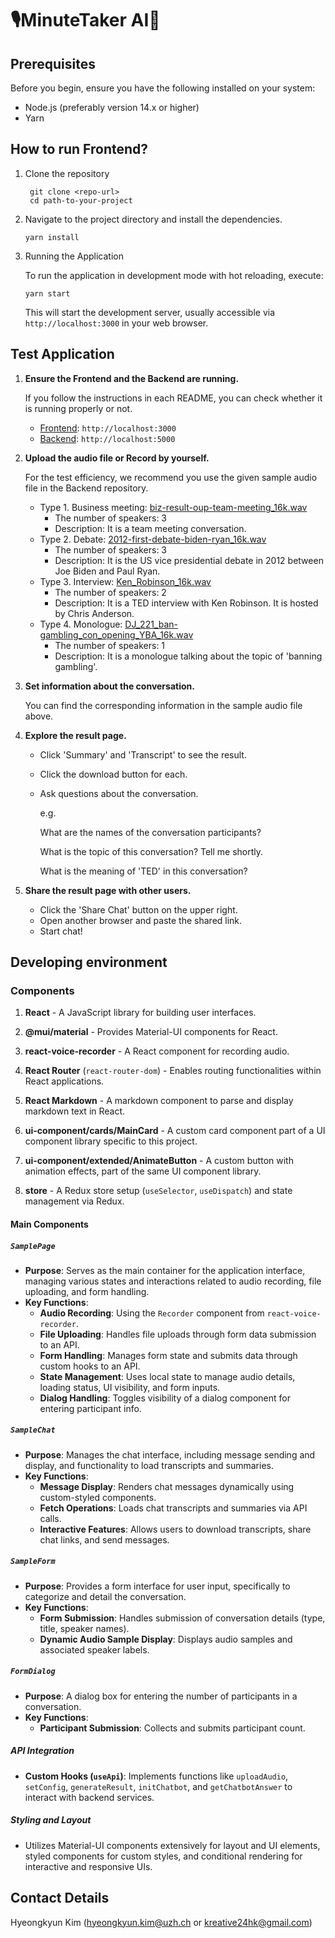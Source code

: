 # 🎙️MinuteTaker AI🚀

## Prerequisites

Before you begin, ensure you have the following installed on your system:
- Node.js (preferably version 14.x or higher)
- Yarn

## How to run Frontend?

1. Clone the repository

   ```
    git clone <repo-url>
    cd path-to-your-project
   ```

2. Navigate to the project directory and install the dependencies.
    ```
    yarn install
    ```

3. Running the Application

    To run the application in development mode with hot reloading, execute:
    ```
    yarn start
    ```

    This will start the development server, usually accessible via `http://localhost:3000` in your web browser.

## Test Application

1. **Ensure the Frontend and the Backend are running.**

    If you follow the instructions in each README, you can check whether it is running properly or not.

    - [Frontend](https://github.com/google-ai-hackathon-2024/frontend?tab=readme-ov-file#how-to-run-frontend): `http://localhost:3000`
    - [Backend](https://github.com/google-ai-hackathon-2024/backend#how-to-run-backend): `http://localhost:5000`

2. **Upload the audio file or Record by yourself.** 

    For the test efficiency, we recommend you use the given sample audio file in the Backend repository.

    - Type 1. Business meeting: [biz-result-oup-team-meeting_16k.wav](https://github.com/google-ai-hackathon-2024/backend/blob/main/dataset/biz-meeting/biz-result-oup-team-meeting_16k.wav)
        - The number of speakers: 3
        - Description: It is a team meeting conversation.
    - Type 2. Debate: [2012-first-debate-biden-ryan_16k.wav](https://github.com/google-ai-hackathon-2024/backend/blob/main/dataset/debating/2012-first-debate-biden-ryan_16k.wav)
        - The number of speakers: 3
        - Description: It is the US vice presidential debate in 2012 between Joe Biden and Paul Ryan.
    - Type 3. Interview: [Ken_Robinson_16k.wav](https://github.com/google-ai-hackathon-2024/backend/blob/main/dataset/interview/Ken_Robinson_16k.wav)
        - The number of speakers: 2
        - Description: It is a TED interview with Ken Robinson. It is hosted by Chris Anderson.
    - Type 4. Monologue: [DJ_221_ban-gambling_con_opening_YBA_16k.wav](https://github.com/google-ai-hackathon-2024/backend/blob/main/dataset/monologue/DJ_221_ban-gambling_con_opening_YBA_16k.wav)
        - The number of speakers: 1
        - Description: It is a monologue talking about the topic of 'banning gambling'.

3. **Set information about the conversation.**

    You can find the corresponding information in the sample audio file above.

4. **Explore the result page.**

    - Click 'Summary' and 'Transcript' to see the result.
    - Click the download button for each.
    - Ask questions about the conversation.

        e.g.
        
        What are the names of the conversation participants?

        What is the topic of this conversation? Tell me shortly.

        What is the meaning of 'TED' in this conversation?

5. **Share the result page with other users.**

    - Click the 'Share Chat' button on the upper right.
    - Open another browser and paste the shared link.
    - Start chat!



## Developing environment

### Components

1. **React** - A JavaScript library for building user interfaces.

2. **@mui/material** - Provides Material-UI components for React.
3. **react-voice-recorder** - A React component for recording audio.
4. **React Router** (`react-router-dom`) - Enables routing functionalities within React applications.
5. **React Markdown** - A markdown component to parse and display markdown text in React.
6. **ui-component/cards/MainCard** - A custom card component part of a UI component library specific to this project.
7. **ui-component/extended/AnimateButton** - A custom button with animation effects, part of the same UI component library.
8. **store** - A Redux store setup (`useSelector`, `useDispatch`) and state management via Redux.

#### Main Components
##### `SamplePage`
- **Purpose**: Serves as the main container for the application interface, managing various states and interactions related to audio recording, file uploading, and form handling.
- **Key Functions**:
  - **Audio Recording**: Using the `Recorder` component from `react-voice-recorder`.
  - **File Uploading**: Handles file uploads through form data submission to an API.
  - **Form Handling**: Manages form state and submits data through custom hooks to an API.
  - **State Management**: Uses local state to manage audio details, loading status, UI visibility, and form inputs.
  - **Dialog Handling**: Toggles visibility of a dialog component for entering participant info.

##### `SampleChat`
- **Purpose**: Manages the chat interface, including message sending and display, and functionality to load transcripts and summaries.
- **Key Functions**:
  - **Message Display**: Renders chat messages dynamically using custom-styled components.
  - **Fetch Operations**: Loads chat transcripts and summaries via API calls.
  - **Interactive Features**: Allows users to download transcripts, share chat links, and send messages.

##### `SampleForm`
- **Purpose**: Provides a form interface for user input, specifically to categorize and detail the conversation.
- **Key Functions**:
  - **Form Submission**: Handles submission of conversation details (type, title, speaker names).
  - **Dynamic Audio Sample Display**: Displays audio samples and associated speaker labels.

##### `FormDialog`
- **Purpose**: A dialog box for entering the number of participants in a conversation.
- **Key Functions**:
  - **Participant Submission**: Collects and submits participant count.

##### API Integration
- **Custom Hooks (`useApi`)**: Implements functions like `uploadAudio`, `setConfig`, `generateResult`, `initChatbot`, and `getChatbotAnswer` to interact with backend services.

##### Styling and Layout
- Utilizes Material-UI components extensively for layout and UI elements, styled components for custom styles, and conditional rendering for interactive and responsive UIs.



## Contact Details
Hyeongkyun Kim (hyeongkyun.kim@uzh.ch or kreative24hk@gmail.com)
